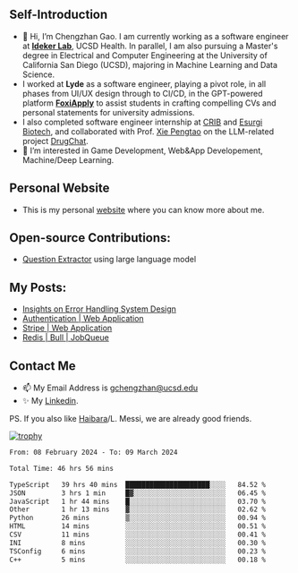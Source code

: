 ## Self-Introduction
- 👋 Hi, I’m Chengzhan Gao. I am currently working as a software engineer at **[Ideker Lab](https://idekerlab.ucsd.edu/)**, UCSD Health. In parallel, I am also pursuing a Master's degree in Electrical and Computer Engineering at the University of California San Diego (UCSD), majoring in Machine Learning and Data Science.
- I worked at **Lyde** as a software engineer, playing a pivot role, in all phases from UI/UX design through to CI/CD, in the GPT-powered platform **[FoxiApply](https://lyde.io)** to assist students in crafting compelling CVs and personal statements for university admissions.
- I also completed software engineer internship at [CRIB](https://apps.apple.com/us/app/crib-for-roommates/id6468918103?platform=iphone) and [Esurgi Biotech](https://myesurgi.com/), and collaborated with Prof. [Xie Pengtao](https://pengtaoxie.github.io/) on the LLM-related project [DrugChat](https://github.com/UCSD-AI4H/drugchat).
- 👀 I’m interested in Game Development, Web&App Developement, Machine/Deep Learning.

## Personal Website
-  This is my personal [website](https://gaochengzhan.netlify.app/) where you can know more about me.

## Open-source Contributions:
- [Question Extractor](https://github.com/nestordemeure/question_extractor) using large language model

## My Posts:
- [Insights on Error Handling System Design](https://gaochengzhan.netlify.app/post/error-handling/)
- [Authentication | Web Application](https://gaochengzhan.netlify.app/post/authentication/)
- [Stripe | Web Application](https://gaochengzhan.netlify.app/post/stripe/)
- [Redis | Bull | JobQueue](https://gaochengzhan.netlify.app/post/job-queue/)

## Contact Me
- 📫 My Email Address is gchengzhan@ucsd.edu
- ✨ My [Linkedin](https://www.linkedin.com/in/chengzhan-christoffel-gao/).

PS. If you also like [Haibara](https://www.detectiveconanworld.com/wiki/Ai_Haibara)/L. Messi, we are already good friends.

[![trophy](https://github-profile-trophy.vercel.app/?username=gaochengzhan&theme=flat&row=1&margin-w=12)](https://github.com/ryo-ma/github-profile-trophy)

<!--START_SECTION:waka-->

```txt
From: 08 February 2024 - To: 09 March 2024

Total Time: 46 hrs 56 mins

TypeScript   39 hrs 40 mins  █████████████████████░░░░   84.52 %
JSON         3 hrs 1 min     █▓░░░░░░░░░░░░░░░░░░░░░░░   06.45 %
JavaScript   1 hr 44 mins    █░░░░░░░░░░░░░░░░░░░░░░░░   03.70 %
Other        1 hr 13 mins    ▓░░░░░░░░░░░░░░░░░░░░░░░░   02.62 %
Python       26 mins         ▒░░░░░░░░░░░░░░░░░░░░░░░░   00.94 %
HTML         14 mins         ░░░░░░░░░░░░░░░░░░░░░░░░░   00.51 %
CSV          11 mins         ░░░░░░░░░░░░░░░░░░░░░░░░░   00.41 %
INI          8 mins          ░░░░░░░░░░░░░░░░░░░░░░░░░   00.30 %
TSConfig     6 mins          ░░░░░░░░░░░░░░░░░░░░░░░░░   00.23 %
C++          5 mins          ░░░░░░░░░░░░░░░░░░░░░░░░░   00.18 %
```

<!--END_SECTION:waka-->

<!---
gaochengzhan/gaochengzhan is a ✨ special ✨ repository because its `README.md` (this file) appears on your GitHub profile.
You can click the Preview link to take a look at your changes.
--->
